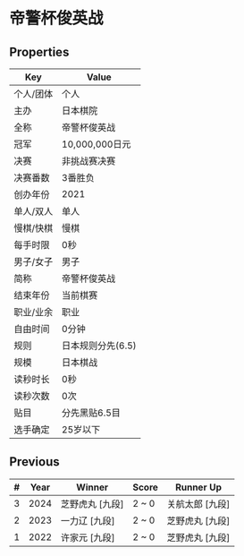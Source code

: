 # 帝警杯俊英战

## Properties

| Key | Value |
| --- | ----- |
| 个人/团体 | 个人 |
| 主办 | 日本棋院 |
| 全称 | 帝警杯俊英战 |
| 冠军 | 10,000,000日元 |
| 决赛 | 非挑战赛决赛 |
| 决赛番数 | 3番胜负 |
| 创办年份 | 2021 |
| 单人/双人 | 单人 |
| 慢棋/快棋 | 慢棋 |
| 每手时限 | 0秒 |
| 男子/女子 | 男子 |
| 简称 | 帝警杯俊英战 |
| 结束年份 | 当前棋赛 |
| 职业/业余 | 职业 |
| 自由时间 | 0分钟 |
| 规则 | 日本规则分先(6.5) |
| 规模 | 日本棋战 |
| 读秒时长 | 0秒 |
| 读秒次数 | 0次 |
| 贴目 | 分先黑贴6.5目 |
| 选手确定 | 25岁以下 |

## Previous

| # | Year | Winner | Score | Runner Up |
| --- | --- | --- | --- | --- |
| 3 | 2024 | 芝野虎丸 [九段] | 2 ~ 0 | 关航太郎 [九段] |
| 2 | 2023 | 一力辽 [九段] | 2 ~ 0 | 芝野虎丸 [九段] |
| 1 | 2022 | 许家元 [九段] | 2 ~ 0 | 芝野虎丸 [九段] |

